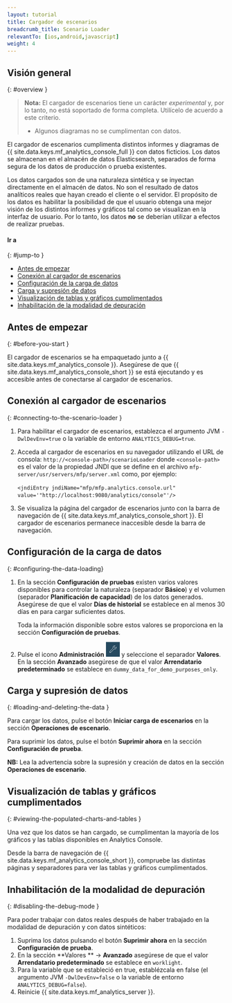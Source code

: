 ```yaml
---
layout: tutorial
title: Cargador de escenarios
breadcrumb_title: Scenario Loader
relevantTo: [ios,android,javascript]
weight: 4
---
```

<!-- NLS_CHARSET=UTF-8 -->
## Visión general
{: #overview }

> **Nota:** El cargador de escenarios tiene un carácter *experimental* y, por lo tanto, no está soportado de forma completa. Utilícelo de acuerdo a este criterio.
>
> * Algunos diagramas no se cumplimentan con datos.

El cargador de escenarios cumplimenta distintos informes y diagramas de {{ site.data.keys.mf_analytics_console_full }} con datos ficticios. Los datos se almacenan en el almacén de datos Elasticsearch, separados de forma segura de los datos de producción o prueba existentes.

Los datos cargados son de una naturaleza sintética y se inyectan directamente en el almacén de datos. No son el resultado de datos analíticos reales que hayan creado el cliente o el servidor. El propósito de los datos es habilitar la posibilidad de que el usuario obtenga una mejor visión de los distintos informes y gráficos tal como se visualizan en la interfaz de usuario. Por lo tanto, los datos **no** se deberían utilizar a efectos de realizar pruebas.

#### Ir a
{: #jump-to }

* [Antes de empezar](#before-you-start)
* [Conexión al cargador de escenarios](#connecting-to-the-scenario-loader)
* [Configuración de la carga de datos](#configuring-the-data-loading)
* [Carga y supresión de datos](#loading-and-deleting-the-data)
* [Visualización de tablas y gráficos cumplimentados](#viewing-the-populated-charts-and-tables)
* [Inhabilitación de la modalidad de depuración](#disabling-the-debug-mode)

## Antes de empezar
{: #before-you-start }

El cargador de escenarios se ha empaquetado junto a {{ site.data.keys.mf_analytics_console }}. Asegúrese de que {{ site.data.keys.mf_analytics_console_short }} se está ejecutando y es accesible antes de conectarse al cargador de escenarios.

## Conexión al cargador de escenarios
{: #connecting-to-the-scenario-loader }

1. Para habilitar el cargador de escenarios, establezca el argumento JVM `-DwlDevEnv=true` o la variable de entorno `ANALYTICS_DEBUG=true`.

2. Acceda al cargador de escenarios en su navegador utilizando el URL de consola: `http://<console-path>/scenarioLoader` donde `<console-path>` es el valor de la propiedad JNDI que se define en el archivo `mfp-server/usr/servers/mfp/server.xml` como, por ejemplo:

    `<jndiEntry jndiName="mfp/mfp.analytics.console.url" value='"http://localhost:9080/analytics/console"'/>`

3. Se visualiza la página del cargador de escenarios junto con la barra de navegación de {{ site.data.keys.mf_analytics_console_short }}. El cargador de escenarios permanece inaccesible desde la barra de navegación.

## Configuración de la carga de datos
{: #configuring-the-data-loading}

1. En la sección **Configuración de pruebas** existen varios valores disponibles para controlar la naturaleza (separador **Básico**) y el volumen (separador **Planificación de capacidad**) de los datos generados.
    Asegúrese de que el valor **Días de historial** se establece en al menos 30 días en para cargar suficientes datos.

    Toda la información disponible sobre estos valores se proporciona en la sección **Configuración de pruebas**.

2. Pulse el icono **Administración** <img  alt="icono de llave" style="margin:0;display:inline" src="wrench.png"/> y seleccione el separador **Valores**. En la sección **Avanzado** asegúrese de que el valor **Arrendatario predeterminado** se establece en `dummy_data_for_demo_purposes_only`.

## Carga y supresión de datos
{: #loading-and-deleting-the-data }

Para cargar los datos, pulse el botón **Iniciar carga de escenarios** en la sección **Operaciones de escenario**.

Para suprimir los datos, pulse el botón **Suprimir ahora** en la sección **Configuración de prueba**.

**NB:** Lea la advertencia sobre la supresión y creación de datos en la sección **Operaciones de escenario**.

## Visualización de tablas y gráficos cumplimentados
{: #viewing-the-populated-charts-and-tables }

Una vez que los datos se han cargado, se cumplimentan la mayoría de los gráficos y las tablas disponibles en Analytics Console.

Desde la barra de navegación de {{ site.data.keys.mf_analytics_console_short }}, compruebe las distintas páginas y separadores para ver las tablas y gráficos cumplimentados.

## Inhabilitación de la modalidad de depuración
{: #disabling-the-debug-mode }

Para poder trabajar con datos reales después de haber trabajado en la modalidad de depuración y con datos sintéticos:

1. Suprima los datos pulsando el botón **Suprimir ahora** en la sección **Configuración de prueba**.
2. En la sección **Valores ** → **Avanzado** asegúrese de que el valor **Arrendatario predeterminado** se establece en `worklight`.
3. Para la variable que se estableció en true, establézcala en false (el argumento JVM `-DwlDevEnv=false` o la variable de entorno `ANALYTICS_DEBUG=false`).
4. Reinicie {{ site.data.keys.mf_analytics_server }}.
